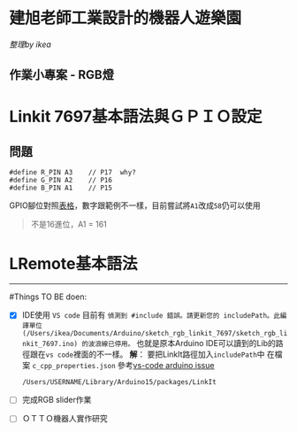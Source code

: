 # 建旭老師工業設計的機器人遊樂園
*整理by ikea*

## 作業小專案 - RGB燈

# Linkit 7697基本語法與ＧＰＩＯ設定

## 問題
```
#define R_PIN A3    // P17  why?
#define G_PIN A2    // P16
#define B_PIN A1    // P15 
```
GPIO腳位對照[表格](https://docs.labs.mediatek.com/resource/linkit7697-arduino/zh_tw/developer-guide/initial-pin-state-of-linkit-7697)，數字跟範例不一樣，目前嘗試將`A1`改成`58`仍可以使用
> 不是16進位，A1 = 161



# LRemote基本語法

---

#Things TO BE doen:

- [x] IDE使用 `VS code`
  目前有 `偵測到 #include 錯誤。請更新您的 includePath。此編譯單位 (/Users/ikea/Documents/Arduino/sketch_rgb_linkit_7697/sketch_rgb_linkit_7697.ino) 的波浪線已停用。`
  也就是原本Arduino IDE可以讀到的Lib的路徑跟在`vs code`裡面的不一樣。
  **解**： 要把LinkIt路徑加入`includePath`中 在檔案 `c_cpp_properties.json` 參考[vs-code arduino issue](https://github.com/microsoft/vscode-arduino/issues/438)
  ```
  /Users/USERNAME/Library/Arduino15/packages/LinkIt
  ```

- [ ] 完成RGB slider作業
- [ ] ＯＴＴＯ機器人實作研究